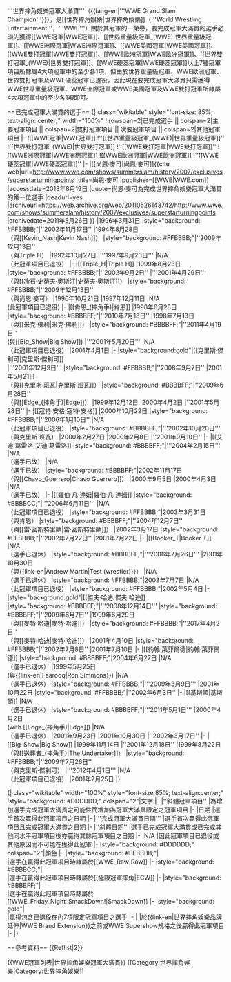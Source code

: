 '''世界摔角娛樂冠軍大滿貫'''（{{lang-en|'''WWE Grand Slam Champion'''}}），是[[世界摔角娛樂|世界摔角娛樂]]（'''World Wrestling Entertainment'''，'''WWE'''）關於其冠軍的一榮譽，要完成冠軍大滿貫的選手必須先獲得[[WWE冠軍|WWE冠軍]]、[[世界重量級冠軍_(WWE)|世界重量級冠軍]]、[[WWE洲際冠軍|WWE洲際冠軍]]、[[WWE美國冠軍|WWE美國冠軍]]、[[WWE雙打冠軍|WWE雙打冠軍]]、[[WWE歐洲冠軍|WWE歐洲冠軍]]、[[世界雙打冠軍_(WWE)|世界雙打冠軍]]、[[WWE硬蕊冠軍|WWE硬蕊冠軍]]以上7種冠軍項目所隸屬4大項冠軍中的至少各1項，但由於世界重量級冠軍、WWE歐洲冠軍、世界雙打冠軍及WWE硬蕊冠軍已退役，因此現在要完成冠軍大滿貫只需獲得WWE世界重量級冠軍、WWE洲際冠軍或WWE美國冠軍及WWE雙打冠軍所隸屬4大項冠軍中的至少各1項即可。

==已完成冠軍大滿貫的選手==
{| class="wikitable" style="font-size: 85%; text-align: center;" width="100%"
! rowspan=2|已完成選手 || colspan=2|主要冠軍項目 || colspan=2|雙打冠軍項目 || 次要冠軍項目 || colspan=2|其他冠軍項目 
|-
![[WWE冠軍|WWE冠軍]]
!''[[世界重量級冠軍_(WWE)|世界重量級冠軍]]''
![[世界雙打冠軍_(WWE)|世界雙打冠軍]]
!''[[WWE雙打冠軍|WWE雙打冠軍]]''
![[WWE洲際冠軍|WWE洲際冠軍]]
![[WWE歐洲冠軍|WWE歐洲冠軍]]
!''[[WWE硬蕊冠軍|WWE硬蕊冠軍]]''
|-
|[[尚恩·麥可|尚恩·麥可]]<ref name="WWEMichaels">{{cite web|url=http://www.wwe.com/shows/summerslam/history/2007/exclusives/superstarturningpoints |title=尚恩·麥可 |publisher=[[WWE|WWE.com]] |accessdate=2013年8月19日 |quote=尚恩·麥可為完成世界摔角娛樂冠軍大滿貫的第一位選手 |deadurl=yes |archiveurl=https://web.archive.org/web/20110526143742/http://www.wwe.com/shows/summerslam/history/2007/exclusives/superstarturningpoints |archivedate=2011年5月26日 }}</ref>
|1996年3月31日
|style="background: #FFBBBB;"|''2002年11月17日''
|1994年8月28日<br/>（與[[Kevin_Nash|Kevin Nash]]）
|style="background: #FFBBBB;"|''2009年12月13日''<br/>（與Triple H）
|1992年10月27日
|'''1997年9月20日'''
|N/A<br>（此冠軍項目已退役）
|-
|[[Triple_H|Triple H]] 
|1999年8月23日
|style="background: #FFBBBB;"|''2002年9月2日''
|'''2001年4月29日'''<br />（與[[冷石·史蒂夫·奧斯汀|史蒂夫·奧斯汀]]）
|style="background: #FFBBBB;"|''2009年12月13日''<br/>（與尚恩·麥可）
|1996年10月21日
|1997年12月11日
|N/A<br>(此冠軍項目已退役)
|-
|[[肯恩_(摔角手)|肯恩]] 
|1998年6月28日
|style="background: #BBBBFF;"|''2010年7月18日''
|1998年7月13日<br />（與[[米克·佛利|米克·佛利]]）
|style="background: #BBBBFF;"|''2011年4月19日''<br />(與[[Big_Show|Big Show]])
|'''2001年5月20日'''
|N/A<br>（此冠軍項目已退役）
|2001年4月1日
|-
|style="background:gold"|[[克里斯·傑利可|克里斯·傑利可]]  
|'''2001年12月9日'''
|style="background: #FFBBBB;"|''2008年9月7日''
|2001年5月21日<br />（與[[克里斯·班瓦|克里斯·班瓦]]）
|style="background: #BBBBFF;"|''2009年6月28日''<br />（與[[Edge_(摔角手)|Edge]]）
|1999年12月12日
|2000年4月2日
|''2001年5月28日''
|-
|[[寇特·安格|寇特·安格]]
|2000年10月22日
|style="background: #FFBBBB;"|''2006年1月10日''
|N/A<br>（此冠軍項目已退役）
|style="background: #BBBBFF;"|'''2002年10月20日'''<br />（與克里斯·班瓦）
|2000年2月27日
|2000年2月8日
|''2001年9月10日''
|-
|[[艾迪·葛雷洛|艾迪·葛雷洛]] 
|style="background: #BBBBFF;"|'''2004年2月15日'''
|N/A<br>（選手已故）
|N/A<br>（選手已故）
|style="background: #BBBBFF;"|2002年11月17日<br />（與[[Chavo_Guerrero|Chavo Guerrero]]）
|2000年9月5日
|2000年4月3日
|N/A<br>（選手已故）
|-
|[[羅伯·凡·達姆|羅伯·凡·達姆]]
|style="background: #BBBBCC;"|'''2006年6月11日'''
|N/A<br>（此冠軍項目已退役）
|style="background: #FFBBBB;"|2003年3月31日<br />（與肯恩）
|style="background: #BBBBFF;"|''2004年12月7日''<br />（與[[雷·密斯特里歐|雷·密斯特里歐]]）
|2002年3月17日
|style="background: #FFBBBB;"|''2002年7月22日''
|2001年7月22日
|-
|[[Booker_T|Booker T]]
|N/A<br>（選手已退休）
|style="background: #BBBBFF;"|'''2006年7月26日'''
|2001年10月30日<br />（與{{link-en|Andrew Martin|Test (wrestler)}}）
|N/A<br>（選手已退休）
|style="background: #FFBBBB;"|2003年7月7日
|N/A<br>（此冠軍項目已退役）
|style="background: #FFBBBB;"|2002年5月4日
|-
|style="background:gold"|[[傑夫·哈迪|傑夫·哈迪]]  
|style="background: #BBBBFF;"|'''2008年12月14日'''
|style="background: #BBBBFF;"|''2009年6月7日''
|1999年6月29日<br />（與[[麥特·哈迪|麥特·哈迪]]）
|style="background: #FFBBBB;"|''2017年4月2日''<br />（與[[麥特·哈迪|麥特·哈迪]]）
|2001年4月10日
|style="background: #FFBBBB;"|''2002年7月8日''
|2001年7月10日
|-
|[[約翰·萊菲爾德|約翰·萊菲爾德]]
|style="background: #BBBBFF;"|2004年6月27日
|N/A<br>（選手已退休）
|1999年5月25日<br />(與{{link-en|Faarooq|Ron Simmons}})
|N/A<br>（選手已退休）
|style="background: #FFBBBB;"|'''2009年3月9日'''
|2001年10月22日
|style="background: #FFBBBB;"|''2002年6月3日''
|-
|[[基斯頓|基斯頓]]
|N/A<br>（選手已退休）
|style="background: #BBBBFF;"|'''2011年5月1日'''
|2000年4月2日<br />(with [[Edge_(摔角手)|Edge]])
|N/A<br>（選手已退休）
|2001年9月23日
|2001年10月30日
|''2002年3月17日''
|-
|[[Big_Show|Big Show]]
|1999年11月14日
|''2001年12月18日''
|1999年8月22日 <br />（與[[送葬者_(摔角手)|The Undertaker]]）
|style="background: #FFBBBB;"|''2009年7月26日'' <br />（與克里斯·傑利可）
|'''2012年4月1日'''
|N/A<br>（此冠軍項目已退役）
|2001年2月25日
|}

{| class="wikitable" width="100%" style="font-size:85%; text-align:center;"
!style="background: #DDDDDD;" colspan="2"|文字
|-
|''斜體冠軍項目''
|為增加選手完成冠軍大滿貫之可能性而增加為冠軍大滿貫限定之冠軍項目
|-
|日期
|選手首次贏得此冠軍項目之日期
|-
|'''完成冠軍大滿貫日期'''
|選手首次贏得此冠軍項目且完成冠軍大滿貫之日期
|-
|''斜體日期''
|選手已完成冠軍大滿貫或已完成其他同水平冠軍項目後亦贏得其餘冠軍項目之日期
|-
|N/A
|因此冠軍項目已退役或其他原因而不可能在獲得此冠軍
|-
!style="background: #DDDDDD;" colspan="2"|顏色
|-
|style="background: #FFBBBB;"|<br />
|選手在贏得此冠軍項目時隸屬於[[WWE_Raw|Raw]]
|-
|style="background: #BBBBCC;"|<br />
|選手在贏得此冠軍項目時隸屬於[[極限冠軍摔角|ECW]]
|-
|style="background: #BBBBFF;"|<br />
|選手在贏得此冠軍項目時隸屬於[[WWE_Friday_Night_SmackDown!|SmackDown]]
|-
|style="background: gold"|<br />
|贏得包含已退役在內7項限定冠軍項目之選手
|-
|
|於{{link-en|世界摔角娛樂品牌延伸|WWE Brand Extension}}之前或WWE Supershow規格之後贏得此冠軍項目
|-
|}

==參考資料==
{{Reflist|2}}

{{WWE冠軍列表|世界摔角娛樂冠軍大滿貫}}
[[Category:世界摔角娛樂|Category:世界摔角娛樂]]